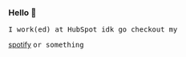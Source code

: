 ### Hello 👋

<samp>
  I work(ed) at HubSpot
</samp>
<samp>
  idk go checkout my
</samp>

[spotify](https://open.spotify.com/user/darkplay6?si=ALYplnW4Rtq5ZwOvZRuDCw)
<samp>
  or something
</samp>

